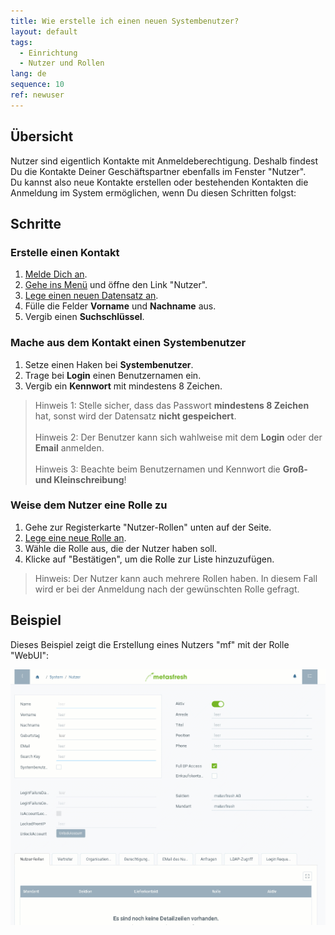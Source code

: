 ```yaml
---
title: Wie erstelle ich einen neuen Systembenutzer?
layout: default
tags:
  - Einrichtung
  - Nutzer und Rollen
lang: de
sequence: 10
ref: newuser
---
```


## Übersicht

Nutzer sind eigentlich Kontakte mit Anmeldeberechtigung. Deshalb findest Du die Kontakte Deiner Geschäftspartner ebenfalls im Fenster "Nutzer".<br>
Du kannst also neue Kontakte erstellen oder bestehenden Kontakten die Anmeldung im System ermöglichen, wenn Du diesen Schritten folgst:

## Schritte

### Erstelle einen Kontakt
1. [Melde Dich an](Anmeldung).
1. [Gehe ins Menü](Menu) und öffne den Link "Nutzer".
1. [Lege einen neuen Datensatz an](Neuer_Datensatz_Fenster_Webui).
1. Fülle die Felder **Vorname** und **Nachname** aus.
1. Vergib einen **Suchschlüssel**.

### Mache aus dem Kontakt einen Systembenutzer
1. Setze einen Haken bei **Systembenutzer**.
1. Trage bei **Login** einen Benutzernamen ein.
1. Vergib ein **Kennwort** mit mindestens 8 Zeichen.
  > Hinweis 1: Stelle sicher, dass das Passwort **mindestens 8 Zeichen** hat, sonst wird der Datensatz **nicht gespeichert**.<br><br>
  > Hinweis 2: Der Benutzer kann sich wahlweise mit dem **Login** oder der **Email** anmelden.<br><br>
  > Hinweis 3: Beachte beim Benutzernamen und Kennwort die **Groß- und Kleinschreibung**!


### Weise dem Nutzer eine Rolle zu
1. Gehe zur Registerkarte "Nutzer-Rollen" unten auf der Seite.
1. [Lege eine neue Rolle an](Neuer_Datensatz_Tab_Webui).
1. Wähle die Rolle aus, die der Nutzer haben soll.
1. Klicke auf "Bestätigen", um die Rolle zur Liste hinzuzufügen.
  > Hinweis: Der Nutzer kann auch mehrere Rollen haben. In diesem Fall wird er bei der Anmeldung nach der gewünschten Rolle gefragt.


## Beispiel

Dieses Beispiel zeigt die Erstellung eines Nutzers "mf" mit der Rolle "WebUI":

![](assets/neuernutzer.gif)
